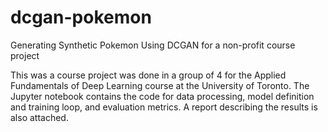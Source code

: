 # dcgan-pokemon
Generating Synthetic Pokemon Using DCGAN for a non-profit course project

This was a course project was done in a group of 4 for the Applied Fundamentals of Deep Learning course at the University of Toronto. The Jupyter notebook contains the code for data processing, model definition and training loop, and evaluation metrics. A report describing the results is also attached.
